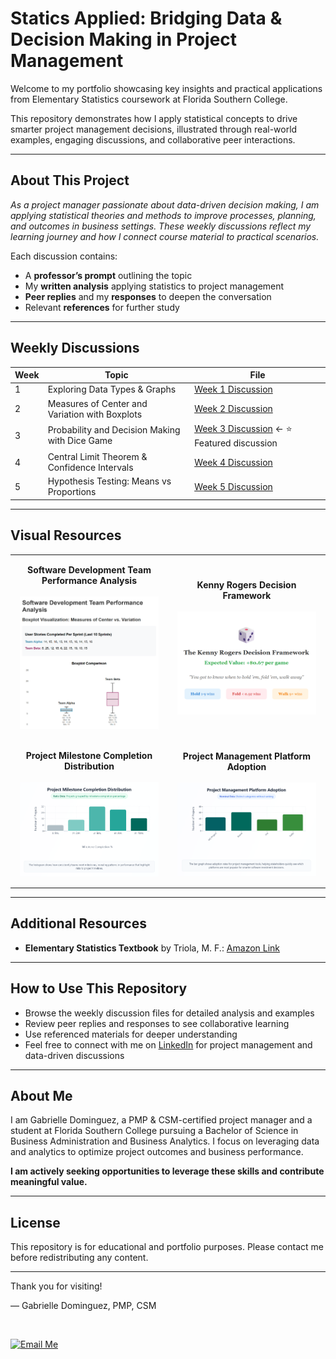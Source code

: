 # Statics Applied: Bridging Data & Decision Making in Project Management

Welcome to my portfolio showcasing key insights and practical applications from Elementary Statistics coursework at Florida Southern College.

This repository demonstrates how I apply statistical concepts to drive smarter project management decisions, illustrated through real-world examples, engaging discussions, and collaborative peer interactions.

---

## About This Project

*As a project manager passionate about data-driven decision making, I am applying statistical theories and methods to improve processes, planning, and outcomes in business settings. These weekly discussions reflect my learning journey and how I connect course material to practical scenarios.* 

Each discussion contains:  
- A **professor’s prompt** outlining the topic  
- My **written analysis** applying statistics to project management  
- **Peer replies** and my **responses** to deepen the conversation  
- Relevant **references** for further study  

---
## Weekly Discussions

| Week | Topic                                       | File                                    |
|------|---------------------------------------------|-----------------------------------------|
| 1    | Exploring Data Types & Graphs               | [Week 1 Discussion](week01-discussion.md) |
| 2    | Measures of Center and Variation with Boxplots | [Week 2 Discussion](week02-discussion.md) |
| 3    | Probability and Decision Making with Dice Game | [Week 3 Discussion](week03-discussion.md) ← ⭐ Featured discussion |
| 4    | Central Limit Theorem & Confidence Intervals | [Week 4 Discussion](week04-discussion.md) |
| 5    | Hypothesis Testing: Means vs Proportions    | [Week 5 Discussion](week05-discussion.md) |

---

## Visual Resources

<table style="width: 100%; table-layout: fixed;">
  <tr>
    <td align="center" style="padding: 15px;" width="50%">
      <b>Software Development Team Performance Analysis</b><br><br>
      <img src="Software%20Development%20Team%20Performance%20Analysis.png" alt="Team Performance Analysis" width="320" />
    </td>
    <td align="center" style="padding: 15px;" width="50%">
      <b>Kenny Rogers Decision Framework</b><br><br>
      <img src="Kenny%20Rogers%20PNG.png" alt="Kenny Rogers Decision Framework" width="360" />
    </td>
  </tr>
  <tr>
    <td align="center" style="padding: 15px;" width="50%">
      <b>Project Milestone Completion Distribution</b><br><br>
      <img src="Screenshot%202025-06-23%20104113.png" alt="Project Milestone Completion Distribution" width="360" />
    </td>
    <td align="center" style="padding: 15px;" width="50%">
      <b>Project Management Platform Adoption</b><br><br>
      <img src="Screenshot%202025-06-23%20104128.png" alt="Project Management Platform Adoption" width="360" />
    </td>
  </tr>
</table>

---

## Additional Resources

- **Elementary Statistics Textbook** by Triola, M. F.: [Amazon Link](https://www.amazon.com/Elementary-Statistics-Mario-F-Triola/dp/0134461993)

---

## How to Use This Repository

- Browse the weekly discussion files for detailed analysis and examples  
- Review peer replies and responses to see collaborative learning  
- Use referenced materials for deeper understanding  
- Feel free to connect with me on [LinkedIn](https://www.linkedin.com/in/gabrielle-r-dominguez) for project management and data-driven discussions

---

## About Me

I am Gabrielle Dominguez, a PMP & CSM-certified project manager and a student at Florida Southern College pursuing a Bachelor of Science in Business Administration and Business Analytics. I focus on leveraging data and analytics to optimize project outcomes and business performance.

**I am actively seeking opportunities to leverage these skills and contribute meaningful value.**

---

## License

This repository is for educational and portfolio purposes. Please contact me before redistributing any content.

---

Thank you for visiting!

— Gabrielle Dominguez, PMP, CSM  

<br>

[![Email Me](https://img.shields.io/badge/Email-Me-blue?style=for-the-badge&logo=gmail&logoColor=white)](mailto:gabrielledominguez05@gmail.com)

